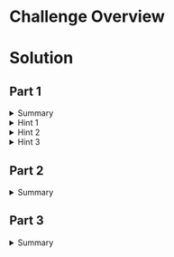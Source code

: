 # Challenge Overview

# Solution
## Part 1

<details>
    <summary>Summary</summary>
    Can you get all 3 flags? Let's start by navigating to pages you are not supposed to see.
    Wonder what kind of information you can find in there
</details>

<details>
    <summary>Hint 1</summary>
    Try navigating to a different directory
</details>

<details>
    <summary>Hint 2</summary>
    Some names are very common across different applications
</details>

<details>
    <summary>Hint 3</summary>
    Alright! Let's bruteforce! Kali has some cool pre-installed Web Crawlers & Directory bruteforces.
</details>

## Part 2
<details>
    <summary>Summary</summary>
    How much can you do with your new admin account? There must be some way to control the forum.
</details>





## Part 3
<details>
    <summary>Summary</summary>
Now it's time to escalate...
You need to become root using your p0wny shell, but you can't seem to type in your password...
</details>
